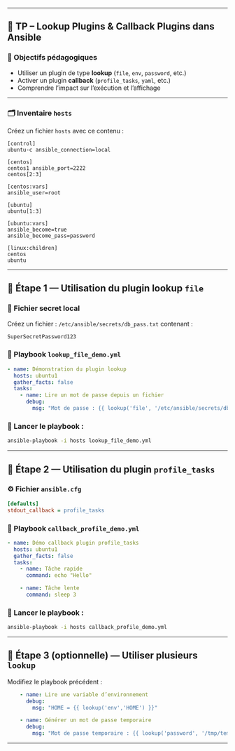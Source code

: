 
---

## 🧪 TP – Lookup Plugins & Callback Plugins dans Ansible

### 🎯 Objectifs pédagogiques
- Utiliser un plugin de type **lookup** (`file`, `env`, `password`, etc.)
- Activer un plugin **callback** (`profile_tasks`, `yaml`, etc.)
- Comprendre l’impact sur l’exécution et l’affichage

---

### 🗂️ Inventaire `hosts`

Créez un fichier `hosts` avec ce contenu :

```
[control]
ubuntu-c ansible_connection=local

[centos]
centos1 ansible_port=2222
centos[2:3]

[centos:vars]
ansible_user=root

[ubuntu]
ubuntu[1:3]

[ubuntu:vars]
ansible_become=true
ansible_become_pass=password

[linux:children]
centos
ubuntu
```

---

## 🔹 Étape 1 — Utilisation du plugin lookup `file`

### 📁 Fichier secret local

Créez un fichier : `/etc/ansible/secrets/db_pass.txt` contenant :

```txt
SuperSecretPassword123
```

### 📘 Playbook `lookup_file_demo.yml`

```yaml
- name: Démonstration du plugin lookup
  hosts: ubuntu1
  gather_facts: false
  tasks:
    - name: Lire un mot de passe depuis un fichier
      debug:
        msg: "Mot de passe : {{ lookup('file', '/etc/ansible/secrets/db_pass.txt') }}"
```

### 🚀 Lancer le playbook :

```bash
ansible-playbook -i hosts lookup_file_demo.yml
```

---

## 🔹 Étape 2 — Utilisation du plugin `profile_tasks`

### ⚙️ Fichier `ansible.cfg`

```ini
[defaults]
stdout_callback = profile_tasks
```

### 🧪 Playbook `callback_profile_demo.yml`

```yaml
- name: Démo callback plugin profile_tasks
  hosts: ubuntu1
  gather_facts: false
  tasks:
    - name: Tâche rapide
      command: echo "Hello"

    - name: Tâche lente
      command: sleep 3
```

### 🚀 Lancer le playbook :

```bash
ansible-playbook -i hosts callback_profile_demo.yml
```

---

## 🔹 Étape 3 (optionnelle) — Utiliser plusieurs `lookup`

Modifiez le playbook précédent :

```yaml
    - name: Lire une variable d’environnement
      debug:
        msg: "HOME = {{ lookup('env','HOME') }}"

    - name: Générer un mot de passe temporaire
      debug:
        msg: "Mot de passe temporaire : {{ lookup('password', '/tmp/temp_passfile chars=ascii_letters,digits length=16') }}"
```

---

